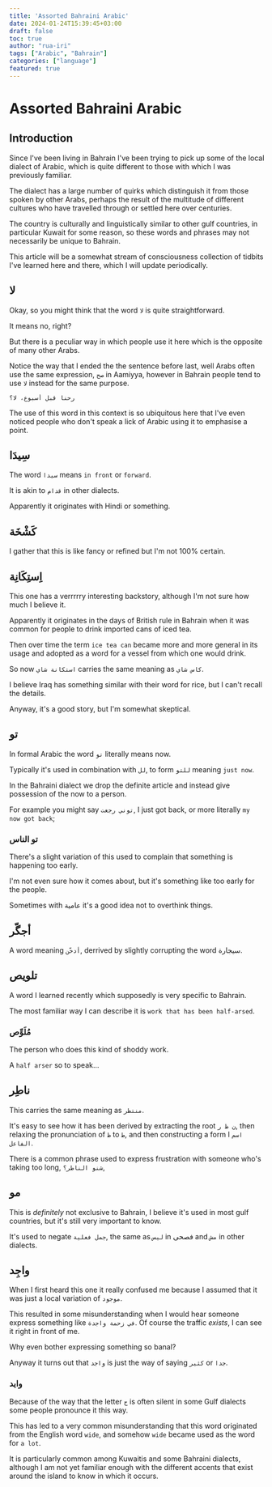 ```yaml
---
title: 'Assorted Bahraini Arabic'
date: 2024-01-24T15:39:45+03:00
draft: false
toc: true
author: "rua-iri"
tags: ["Arabic", "Bahrain"]
categories: ["language"]
featured: true
---
```


# Assorted Bahraini Arabic


## Introduction 

Since I've been living in Bahrain I've been trying to pick up some of the local dialect of Arabic, which is quite different to those with which I was previously familiar.

The dialect has a large number of quirks which distinguish it from those spoken by other Arabs, perhaps the result of the multitude of different cultures who have travelled through or settled here over centuries.

The country is culturally and linguistically similar to other gulf countries, in particular Kuwait for some reason, so these words and phrases may not necessarily be unique to Bahrain.

This article will be a somewhat stream of consciousness collection of tidbits I've learned here and there, which I will update periodically.


## لا

Okay, so you might think that the word `لا` is quite straightforward.

It means no, right?

But there is a peculiar way in which people use it here which is the opposite of many other Arabs.

Notice the way that I ended the the sentence before last, well Arabs often use the same expression, `صح` in Aamiyya, however in Bahrain people tend to use `لا` instead for the same purpose.

```
رحنا قبل أسبوع، لا؟
```

The use of this word in this context is so ubiquitous here that I've even noticed people who don't speak a lick of Arabic using it to emphasise a point.



## سِيدَا

The word `سيدا` means `in front` or `forward`.

It is akin to `قدام` in other dialects.

Apparently it originates with Hindi or something.



## كَشْخَة

I gather that this is like fancy or refined but I'm not 100% certain.



## اِستِكَانِة

This one has a verrrrry interesting backstory, although I'm not sure how much I believe it.

Apparently it originates in the days of British rule in Bahrain when it was common for people to drink imported cans of iced tea.

Then over time the term `ice tea can` became more and more general in its usage and adopted as a word for a vessel from which one would drink.

So now `استكانة شاي` carries the same meaning as `كاس شاي`.

I believe Iraq has something similar with their word for rice, but I can't recall the details.

Anyway, it's a good story, but I'm somewhat skeptical.



## تو

In formal Arabic the word `تو` literally means now.

Typically it's used in combination with `لل`, to form `للتو` meaning `just now`.

In the Bahraini dialect we drop the definite article and instead give possession of the now to a person.

For example you might say `توني رجعت`, I just got back, or more literally `my now got back`;

### تو الناس

There's a slight variation of this used to complain that something is happening too early.

I'm not even sure how it comes about, but it's something like too early for the people.

Sometimes with عامية it's a good idea not to overthink things.



## أجگّر

A word meaning `أدخّن`, derrived by slightly corrupting the word سيجارة.



## تلويص

A word I learned recently which supposedly is very specific to Bahrain.

The most familiar way I can describe it is `work that has been half-arsed`.

### مُلَوِّص

The person who does this kind of shoddy work.

A `half arser` so to speak...



## ناطِر

This carries the same meaning as `منتظر`.

It's easy to see how it has been derived by extracting the root `ن ظ ر`, then relaxing the pronunciation of `ظ` to `ط`, and then constructing a form I `اسم الفاعل`.

There is a common phrase used to express frustration with someone who's taking too long, `شنو الناطر؟`,



## مو

This is *definitely* not exclusive to Bahrain, I believe it's used in most gulf countries, but it's still very important to know.

It's used to negate `جمل فعلية`, the same as `ليس` in فصحى and `مش` in other dialects.



## واجِد

When I first heard this one it really confused me because I assumed that it was just a local variation of `موجود`.

This resulted in some misunderstanding when I would hear someone express something like `في زحمة واجدة`.
Of course the traffic _exists_, I can see it right in front of me. 

Why even bother expressing something so banal?

Anyway it turns out that `واجد` is just the way of saying `كثير` or `جدا`.

### وايد

Because of the way that the letter `ج` is often silent in some Gulf dialects some people pronounce it this way.

This has led to a very common misunderstanding that this word originated from the English word `wide`, and somehow `wide` became used as the word for `a lot`.

It is particularly common among Kuwaitis and some Bahraini dialects, although I am not yet familiar enough with the different accents that exist around the island to know in which it occurs.




